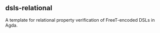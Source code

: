 dsls-relational
---------------

A template for relational property verification of FreeT-encoded DSLs in Agda.
